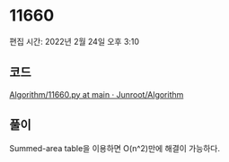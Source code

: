 # 11660

편집 시간: 2022년 2월 24일 오후 3:10

## 코드

[Algorithm/11660.py at main · Junroot/Algorithm](https://github.com/Junroot/Algorithm/blob/main/backjoon/11660.py)

## 풀이

Summed-area table을 이용하면 O(n^2)만에 해결이 가능하다.